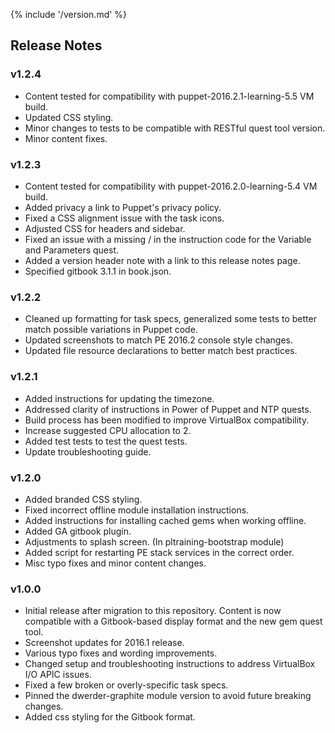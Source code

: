 {% include '/version.md' %}

## Release Notes

### v1.2.4
  * Content tested for compatibility with puppet-2016.2.1-learning-5.5 VM build.
  * Updated CSS styling.
  * Minor changes to tests to be compatible with RESTful quest tool version. 
  * Minor content fixes.

### v1.2.3
  * Content tested for compatibility with puppet-2016.2.0-learning-5.4 VM build.
  * Added privacy a link to Puppet's privacy policy.
  * Fixed a CSS alignment issue with the task icons.
  * Adjusted CSS for headers and sidebar.
  * Fixed an issue with a missing / in the instruction code for the Variable and Parameters quest.
  * Added a version header note with a link to this release notes page.
  * Specified gitbook 3.1.1 in book.json.

### v1.2.2
  * Cleaned up formatting for task specs, generalized some tests to better match possible variations in Puppet code.
  * Updated screenshots to match PE 2016.2 console style changes.
  * Updated file resource declarations to better match best practices.

### v1.2.1
  * Added instructions for updating the timezone.
  * Addressed clarity of instructions in Power of Puppet and NTP quests.
  * Build process has been modified to improve VirtualBox compatibility.
  * Increase suggested CPU allocation to 2.
  * Added test tests to test the quest tests.
  * Update troubleshooting guide.

### v1.2.0
  * Added branded CSS styling.
  * Fixed incorrect offline module installation instructions.
  * Added instructions for installing cached gems when working offline.
  * Added GA gitbook plugin.
  * Adjustments to splash screen. (In pltraining-bootstrap module)
  * Added script for restarting PE stack services in the correct order.
  * Misc typo fixes and minor content changes.

### v1.0.0
  * Initial release after migration to this repository. Content is now compatible with a Gitbook-based display format and the new gem quest tool.
  * Screenshot updates for 2016.1 release.
  * Various typo fixes and wording improvements.
  * Changed setup and troubleshooting instructions to address VirtualBox I/O APIC issues.
  * Fixed a few broken or overly-specific task specs.
  * Pinned the dwerder-graphite module version to avoid future breaking changes.
  * Added css styling for the Gitbook format.
